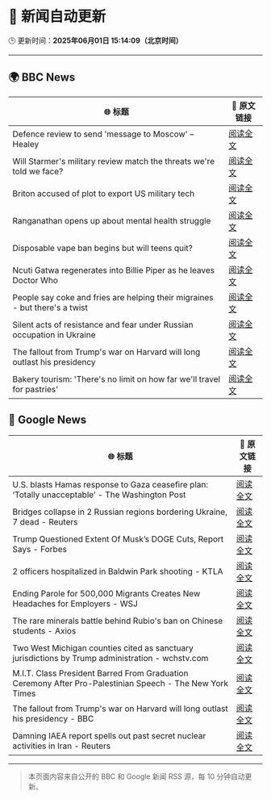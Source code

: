 # 🧠 新闻自动更新

🕒 更新时间：**2025年06月01日 15:14:09（北京时间）**

---

## 🌍 BBC News

| 🌐 标题 | 🔗 原文链接 |
|--------|-------------|
| Defence review to send 'message to Moscow' – Healey | [阅读全文](https://www.bbc.com/news/articles/cq69vqpp2l4o) |
| Will Starmer's military review match the threats we're told we face? | [阅读全文](https://www.bbc.com/news/articles/c3e50g0vzl5o) |
| Briton accused of plot to export US military tech | [阅读全文](https://www.bbc.com/news/articles/c0qg4q87p1zo) |
| Ranganathan opens up about mental health struggle | [阅读全文](https://www.bbc.com/news/articles/cy8np7zzdl3o) |
| Disposable vape ban begins but will teens quit? | [阅读全文](https://www.bbc.com/news/articles/c80kxx2xr77o) |
| Ncuti Gatwa regenerates into Billie Piper as he leaves Doctor Who | [阅读全文](https://www.bbc.com/news/articles/clyvzy82l4no) |
| People say coke and fries are helping their migraines - but there's a twist | [阅读全文](https://www.bbc.com/news/articles/c23mrl5x53ro) |
| Silent acts of resistance and fear under Russian occupation in Ukraine | [阅读全文](https://www.bbc.com/news/articles/czj40rn8k0wo) |
| The fallout from Trump's war on Harvard will long outlast his presidency | [阅读全文](https://www.bbc.com/news/articles/c0ln9lexyedo) |
| Bakery tourism: 'There's no limit on how far we'll travel for pastries' | [阅读全文](https://www.bbc.com/news/articles/c39xz8vjw3ro) |

## 📰 Google News

| 🌐 标题 | 🔗 原文链接 |
|--------|-------------|
| U.S. blasts Hamas response to Gaza ceasefire plan: ‘Totally unacceptable’ - The Washington Post | [阅读全文](https://news.google.com/rss/articles/CBMijgFBVV95cUxOcHlhYXBERGN1WmVyUFE5cGlYN2NhbkE0VWQ5dlhLZGotbGxsMi1aeHdfVmpFZW1pY2VwOG90NmloakhWM2JRYlRPREROV2FST1lwTk1NNWxFVjZ4VjR2NUh6SzNFdW9kZm9lcEpXN2JaaXZYMG1qd256VGF0RXAzTy1yVHRtVHEyQk8xcGxn?oc=5) |
| Bridges collapse in 2 Russian regions bordering Ukraine, 7 dead - Reuters | [阅读全文](https://news.google.com/rss/articles/CBMitwFBVV95cUxPQ1gzTTRDUXRPd1ZRMndVTWlQd0lOUzQ3VHJMTGQ1UW02dzMxY01aSFNtSWxDcVhCVzJCcUxkazFja010U1VYYUVuRUJOZ3dfWU1pbWVqVlVUcTJYRzhvUF90RlN2blQzQ1JPQjcwcDN4T2ExNzFrWXY0ODJWaE5fMVVJTlplbU91SGlqdDJLeGlwM0EyUWJCQy05bDI2YjJBRVNhZkhReXRPZFhLT1c2Q2dGdzV4N2M?oc=5) |
| Trump Questioned Extent Of Musk’s DOGE Cuts, Report Says - Forbes | [阅读全文](https://news.google.com/rss/articles/CBMi2wFBVV95cUxOSlZJdHVSWjRLalBVV2RTMEJPTm14OC0zUHdwbGlSUUVkLS1Rc2E1c0ttOGFNS1dCdks2TVZqM0JRS1pjOUZPdGdrMnFDQ2Q2NU00TC1sWmY4WWo2bG5laHJ2TWFpZWJScTlqREFMVFZpZy1FbFBZUXgzeHp3RDZsSGRGSmdCRVVHUFRscDdlSkNIQWV6MjJ4U21GdGtvS2pFdUxDOUlXeUN5cWpQME5BOU1iNmIyLWVLeERKWEZhVENGYTg1YUlmVmVXa2NGN25haGNqWlJhS1pRY2M?oc=5) |
| 2 officers hospitalized in Baldwin Park shooting - KTLA | [阅读全文](https://news.google.com/rss/articles/CBMihwFBVV95cUxPZWI2UEJSeWlDcFphWjZLYnUwS3NZMHJVV3pvWFF3dDZ5cm1JdHJaQng5OVpaMDFVd0ZsQlA2QldmUU1NdE5HRGZISkZGYXZOMGduTkVIQks5MnUwbF9FUnE2RFZiMk9UYWVXRWRURXdHQ1JoSUpxb0FLaTl5Q0ZrbzJuMmZ0dUk?oc=5) |
| Ending Parole for 500,000 Migrants Creates New Headaches for Employers - WSJ | [阅读全文](https://news.google.com/rss/articles/CBMiqwFBVV95cUxPYTI4cU55dXczQVJ1VGZQZnRoT1NNQmYzLXl6N2puNFA2c3ZRb1FoWENhR2FWakVDLU40M2Vlb2JYLTh6ekxEd1VZQUdUZzlLaGxfVHNpS013R2J3YWxTSmVsa185aEtDaTlqb3BzQWlreWFxbE1Kd1JJSklpUk5YblVrUHA1R2JORklSbk8zeVFKYU1YVV9sSXgzS2psZG9BRm4wRldNTlZpZ1E?oc=5) |
| The rare minerals battle behind Rubio's ban on Chinese students - Axios | [阅读全文](https://news.google.com/rss/articles/CBMiiAFBVV95cUxNU0twY3V5TmhvdGZBaWxMamtRN2JfZXJpTndNMXdSSVcwY2tHUlA5TWljYmY5VUh2bnM1V0hhUlRnRXZzMWhEMFhFTmZ4dDBMUmkyZURRY1drRU9aUVVMQ1lYeV9OXzQ1Z2VFdU9uUlg4d0JhV05BU3MyZFptRk1weHFJMmtORlJK?oc=5) |
| Two West Michigan counties cited as sanctuary jurisdictions by Trump administration - wchstv.com | [阅读全文](https://news.google.com/rss/articles/CBMi-AFBVV95cUxNSlFNQi1tcFh2YTNVVUpRWWNxbk1WeUhOWWszN1d0VFpYeDVPdUt6N3F4VElHOWRUMlB5b1I3LWpWYVNpNVR1dGw4aGxWLS1yZ05QbEdESFRzVVZBcGRJUEFyUXF4YXI3dmt4ZEd4Q01LWGNKNHV4ZWQ2RUcxTHhsZDNVVGNOcVFwVFY0VDNVMEdCc3BXeW9mejI1Z1RxRThLX2YyM3BTanJtQndkcmJIT1pudFYzRUNUNFROa2Z6ZW9CQUNnY0JnMVprdVBvcXpoYWU2UTlfMEdla0NMVEVzbWMxbkg4dzJTaHIxb1hfNnZibVNMVHpfVA?oc=5) |
| M.I.T. Class President Barred From Graduation Ceremony After Pro-Palestinian Speech - The New York Times | [阅读全文](https://news.google.com/rss/articles/CBMia0FVX3lxTE5MMkw2bUZOQU1CaVRjZkxEbGxTaUl6ZnBHUjJuN2I1a3pxYl8xNXVGamhaVGoyM0ZWQnhwcjdSaExDNExmN2xTcW5HYWF2SG5aLThhMnhrdWxpRTdyU2lydXVWR1A0M2N1emR3?oc=5) |
| The fallout from Trump's war on Harvard will long outlast his presidency - BBC | [阅读全文](https://news.google.com/rss/articles/CBMiWkFVX3lxTE5LdkUyWVhPcExFWll0RFpaUG5ZTGdHN3pDR3hDRnA4em5KYVUxSzktbjhZNlFWa2RoRnJ0dm5FZHJFdGVuc01WSUEwNHp6RUc2c21MWG8yVzBHdw?oc=5) |
| Damning IAEA report spells out past secret nuclear activities in Iran - Reuters | [阅读全文](https://news.google.com/rss/articles/CBMiwgFBVV95cUxPLW1TRTNuR1RfSUhUaGl6ajI1SXhKQnYxdFhlalFEanhGX1pmTGN4MGlGTHo5cTlHT0M4ekc1M3JBRGxEalBCcjdyREN6WUlFM3hILWhoTFBBRGg2RDBLQWJab0hoVzRZODVUTTdKREp3QWVCc0lpOWtHMXF4bFZaeE5NYS1xeTkwazk5WDRMRUFramZlMkZoZ3Q0YXJsU0VoTHIxQVZQbE1PaERxb0FicGNzY1dqd0hNbFk0QUZobGpnUQ?oc=5) |

---
> 本页面内容来自公开的 BBC 和 Google 新闻 RSS 源，每 10 分钟自动更新。